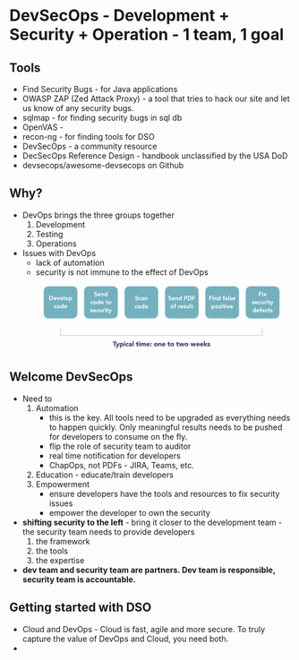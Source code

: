 # DevSecOps - Development + Security + Operation - 1 team, 1 goal

## Tools
- Find Security Bugs - for Java applications
- OWASP ZAP (Zed Attack Proxy) - a tool that tries to hack our site and let us know of any security bugs.
- sqlmap - for finding security bugs in sql db
- OpenVAS - 
- recon-ng - for finding tools for DSO
- DevSecOps - a community resource
- DecSecOps Reference Design - handbook unclassified by the USA DoD
- devsecops/awesome-devsecops on Github

## Why?
- DevOps brings the three groups together
    1. Development
    1. Testing
    1. Operations
- Issues with DevOps
    - lack of automation
    - security is not immune to the effect of DevOps
    ![normal security process](image-1.png)

## Welcome DevSecOps
- Need to 
    1. Automation 
        - this is the key.  All tools need to be upgraded as everything needs to happen quickly.  Only meaningful results needs to be pushed for developers to consume on the fly.
        - flip the role of security team to auditor
        - real time notification for developers
        - ChapOps, not PDFs - JIRA, Teams, etc.
    1. Education - educate/train developers
    1. Empowerment
        - ensure developers have the tools and resources to fix security issues
        - empower the developer to own the security
- **shifting security to the left** - bring it closer to the development team - the security team needs to provide developers 
    1. the framework
    1. the tools
    1. the expertise
- **dev team and security team are partners.  Dev team is responsible, security team is accountable.**

## Getting started with DSO
- Cloud and DevOps - Cloud is fast, agile and more secure.  To truly capture the value of DevOps and Cloud, you need both.
- 
